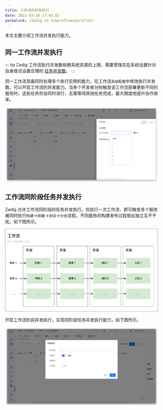 ```yaml
---
title: 工作流的并发执行
date: 2021-03-16 17:43:52
permalink: /Zadig v3.3/workflow/parallel/
---
```

本文主要介绍工作流并发执行能力。

## 同一工作流并发执行

::: tip
Zadig 工作流执行并发数依赖系统资源的上限，需要管理员在系统设置针对自身情况设置合理的 [任务并发数](/cn/Zadig%20v3.3/settings/system-settings/#任务并发数设置)。
:::

同一工作流具备同时处理多个执行实例的能力，在工作流`高级配置`中修改执行并发数，可以开启工作流的并发能力。当多个开发者分别触发该工作流部署更新不同的服务时，这些任务将会同时进行，无需等待其他任务完成，最大限度地提升协作效率。

![工作流并发配置](../../../../_images/workflow_parallel_3.png)


## 工作流同阶段任务并发执行

Zadig 允许工作流同阶段的任务并发执行。仅执行一次工作流，即可触发多个服务被同时执行`构建`->`部署`->`测试`->`分发`流程，不同服务的构建发布过程彼此独立互不干扰，如下图所示。

![工作流执行顺序](../../../../_images/workflow_parallel_2.png)

开启工作流阶段并发执行，实现同阶段任务并发执行能力，如下图所示。

![工作流并发配置](../../../../_images/workflow_parallel_4.png)



<!-- 当多个开发者先后触发该工作流：

- 触发的工作流任务里包括部署阶段，则更新不同的服务时，产生的多个工作流任务将会并发执行，开发者之间无需等待，最大限度地提升协作效率。
- 触发的工作流任务里不包含部署阶段，则即使使用工作流更新相同的服务，同一工作流的多个任务也可并发执行。

![工作流并发配置](../../../../_images/workflow_parallel_1.png)

目前同一个工作流多个不同的任务支持的并发规则如下：
| | 手动触发 | 定时触发 | Webhook 触发 |
|---|---|---|---|
| 不同服务，同时构建             | √ | √ | x |
| 相同服务，同时构建             | √ | √ | x |
| 不同服务，构建部署到同环境      | √ | √ | √ |
| 不同服务，构建部署到不同环境    | √ | √ | √ |
| 相同服务，构建部署到不同环境    | x | x | √ |
| 相同服务，构建部署到同环境      | x | x | x | -->